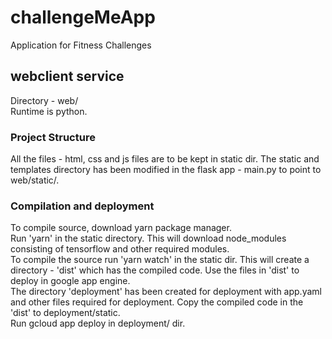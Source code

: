 # challengeMeApp
Application for Fitness Challenges

## webclient service
Directory - web/ <br/>
Runtime is python. <br/>
### Project Structure
All the files - html, css and js files are to be kept in static dir. The static and templates directory has been modified in the flask app - main.py to point to web/static/. 
### Compilation and deployment
To compile source, download yarn package manager. <br/> 
Run 'yarn' in the static directory. This will download node_modules consisting of tensorflow and other required modules. <br/>
To compile the source run 'yarn watch' in the static dir. This will create a directory - 'dist' which has the compiled code. Use the files in 'dist' to deploy in google app engine. <br/>
The directory 'deployment' has been created for deployment with app.yaml and other files required for deployment. Copy the compiled code in the 'dist' to deployment/static. <br/>
Run gcloud app deploy in deployment/ dir.
